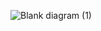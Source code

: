 ![Blank diagram (1)](https://github.com/user-attachments/assets/addc1838-75e8-422a-8811-1a3afb64aaef)
